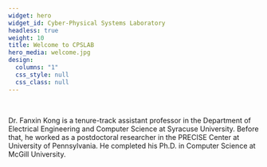 ```yaml
---
widget: hero
widget_id: Cyber-Physical Systems Laboratory
headless: true
weight: 10
title: Welcome to CPSLAB
hero_media: welcome.jpg
design:
  columns: "1"
  css_style: null
  css_class: null
---
```

<br>

Dr. Fanxin Kong is a tenure-track assistant professor in the Department of Electrical Engineering and Computer Science at Syracuse University. Before that, he worked as a postdoctoral researcher in the PRECISE Center at University of Pennsylvania. He completed his Ph.D. in Computer Science at McGill University.